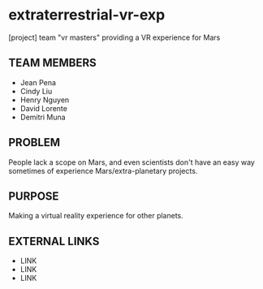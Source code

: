# extraterrestrial-vr-exp
[project] team "vr masters" providing a VR experience for Mars

## TEAM MEMBERS

* Jean Pena
* Cindy Liu
* Henry Nguyen
* David Lorente
* Demitri Muna

## PROBLEM 

People lack a scope on Mars, and even scientists don't have an easy way sometimes of experience Mars/extra-planetary projects. 

## PURPOSE

Making a virtual reality experience for other planets.

## EXTERNAL LINKS

* LINK 
* LINK
* LINK
